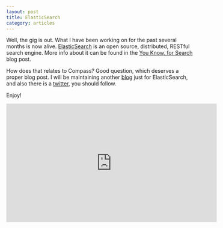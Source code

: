 ```yaml
---
layout: post
title: ElasticSearch
category: articles
---
```


Well, the gig is out. What I have been working on for the past several months is now alive. [ElasticSearch](http://elasticsearch.org) is an open source, distributed, RESTful search engine. More info about it can be found in the [You Know, for Search](http://www.elasticsearch.org/blog/you-know-for-search/) blog post.

How does that relates to Compass? Good question, which deserves a proper blog post. I will be maintaining another [blog](http://www.elasticsearch.org/blog/) just for ElasticSearch, and also there is a [twitter](http://twitter.com/elasticsearch), you should follow.

Enjoy!

<iframe width="560" height="315" src="http://www.youtube.com/embed/XCHYo0CsZrk" frameborder="0"> </iframe>
